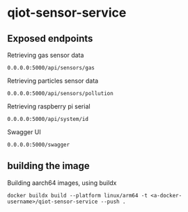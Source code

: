 # qiot-sensor-service

## Exposed endpoints

Retrieving gas sensor data
```shell script
0.0.0.0:5000/api/sensors/gas
```

Retrieving particles sensor data
```shell script
0.0.0.0:5000/api/sensors/pollution
```

Retrieving raspberry pi serial
```shell script
0.0.0.0:5000/api/system/id
```

Swagger UI
```shell script
0.0.0.0:5000/swagger
```

## building the image 

Building aarch64 images, using buildx
```shell script
docker buildx build --platform linux/arm64 -t <a-docker-username>/qiot-sensor-service --push .
```